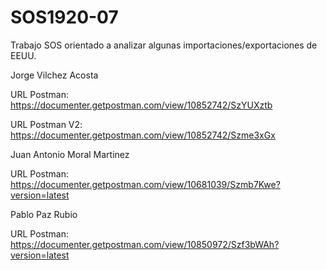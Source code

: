 # SOS1920-07

Trabajo SOS orientado a analizar algunas importaciones/exportaciones de EEUU.


Jorge Vilchez Acosta

URL Postman:    https://documenter.getpostman.com/view/10852742/SzYUXztb

URL Postman V2: https://documenter.getpostman.com/view/10852742/Szme3xGx 

Juan Antonio Moral Martinez

URL Postman: https://documenter.getpostman.com/view/10681039/Szmb7Kwe?version=latest


Pablo Paz Rubio

URL Postman: https://documenter.getpostman.com/view/10850972/Szf3bWAh?version=latest
